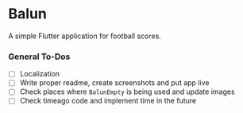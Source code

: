 # Balun

A simple Flutter application for football scores.

### General To-Dos

- [ ] Localization
- [ ] Write proper readme, create screenshots and put app live
- [ ] Check places where `BalunEmpty` is being used and update images
- [ ] Check timeago code and implement time in the future
